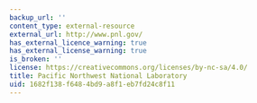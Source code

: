 ```yaml
---
backup_url: ''
content_type: external-resource
external_url: http://www.pnl.gov/
has_external_licence_warning: true
has_external_license_warning: true
is_broken: ''
license: https://creativecommons.org/licenses/by-nc-sa/4.0/
title: Pacific Northwest National Laboratory
uid: 1682f138-f648-4bd9-a8f1-eb7fd24c8f11
---
```

